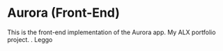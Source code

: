 # Aurora (Front-End)

This is the front-end implementation of the Aurora app.
My ALX portfolio project.
.
Leggo
